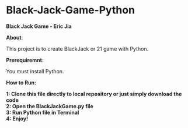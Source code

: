 # Black-Jack-Game-Python

<strong>Black Jack Game - Eric Jia </strong> 

<strong>About</strong>:

This project is to create BlackJack or 21 game with Python.

<strong>Prerequiremnt</strong>: 

You must install Python.

<strong>How to Run<strong>: 

1: Clone this file directly to local repository or just simply download the code <br>
2: Open the BlackJackGame.py file<br>
3: Run Python file in Terminal <br>
4: Enjoy!